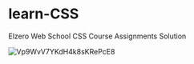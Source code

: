 # learn-CSS
Elzero Web School CSS Course Assignments Solution


![Vp9WvV7YKdH4k8sKRePcE8](https://user-images.githubusercontent.com/117038006/211478253-562cf212-7bf1-47c2-873c-c964aca10b1d.jpg)
